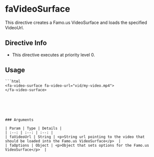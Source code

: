 



# faVideoSurface








This directive creates a Famo.us VideoSurface and loads the specified VideoUrl.








## Directive Info


* This directive executes at priority level 0.


## Usage


```
```html
<fa-video-surface fa-video-url="vid/my-video.mp4">
</fa-video-surface>
```
```





### Arguments

| Param | Type | Details |
| :--: | :--: | :--: |
| faVideoUrl | String | <p>String url pointing to the video that should be loaded into the Famo.us VideoSurface</p>  |
| faOptions | Object | <p>Object that sets options for the Famo.us VideoSurface</p>  |




